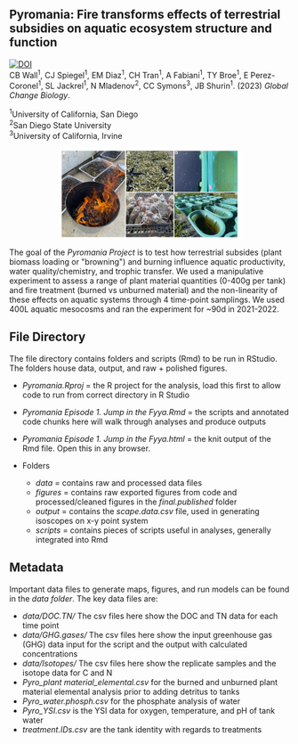 ## Pyromania: Fire transforms effects of terrestrial subsidies on aquatic ecosystem structure and function  
<a href="https://zenodo.org/doi/10.5281/zenodo.10045314"><img src="https://zenodo.org/badge/435987538.svg" alt="DOI"></a>  
CB Wall<sup>1</sup>, CJ Spiegel<sup>1</sup>, EM Diaz<sup>1</sup>, CH Tran<sup>1</sup>, A Fabiani<sup>1</sup>, TY Broe<sup>1</sup>, E Perez-Coronel<sup>1</sup>, SL Jackrel<sup>1</sup>, N Mladenov<sup>2</sup>, CC Symons<sup>3</sup>, JB Shurin<sup>1</sup>. (2023) _Global Change Biology_.  

<sup>1</sup>University of California, San Diego   
<sup>2</sup>San Diego State University  
<sup>3</sup>University of California, Irvine  
  

<p align="center">
  <img align="center" src="https://github.com/cbwall/Pyromania/blob/main/output/Fig1.%20Pyro%20schematic.jpg" width="65%" height="60%">
</p>
  
  
The goal of the *Pyromania Project* is to test how terrestrial subsides (plant biomass loading or "browning") and burning influence aquatic productivity, water quality/chemistry, and trophic transfer. We used a manipulative experiment to assess a range of plant material quantities (0-400g per tank) and fire treatment (burned vs unburned material) and the non-linearity of these effects on aquatic systems through 4 time-point samplings. We used 400L aquatic mesocosms and ran the experiment for ~90d in 2021-2022.  
  

## File Directory  
The file directory contains folders and scripts (Rmd) to be run in RStudio. The folders house data, output, and raw + polished figures.  
   - *Pyromania.Rproj* = the R project for the analysis, load this first to allow code to run from correct directory in R Studio
   - *Pyromania Episode 1. Jump in the Fyya.Rmd* = the scripts and annotated code chunks here will walk through analyses and produce outputs
   - *Pyromania Episode 1. Jump in the Fyya.html* = the knit output of the Rmd file. Open this in any browser.
 
   - Folders
     - *data* = contains raw and processed data files
     - *figures* = contains raw exported figures from code and processed/cleaned figures in the *final.published* folder
     - *output* = contains the *scape.data.csv* file, used in generating isoscopes on x-y point system
     - *scripts* = contains pieces of scripts useful in analyses, generally integrated into Rmd

## Metadata
Important data files to generate maps, figures, and run models can be found in the *data folder*. The key data files are:  
  - *data/DOC.TN/* The csv files here show the DOC and TN data for each time point 
  - *data/GHG.gases/* The csv files here show the input greenhouse gas (GHG) data input for the script and the output with calculated concentrations 
  - *data/Isotopes/* The csv files here show the replicate samples and the isotope data for C and N
  - *Pyro_plant material_elemental.csv* for the burned and unburned plant material elemental analysis prior to adding detritus to tanks
  - *Pyro_water.phosph.csv* for the phosphate analysis of water
  - *Pyro_YSI.csv* is the YSI data for oxygen, temperature, and pH of tank water
  - *treatment.IDs.csv* are the tank identity with regards to treatments
